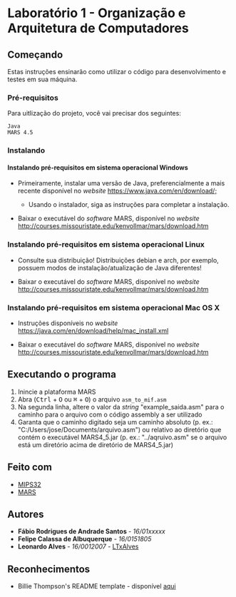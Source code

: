 # Laboratório 1 - Organização e Arquitetura de Computadores

## Começando

Estas instruções ensinarão como utilizar o código para desenvolvimento e testes em sua máquina.

### Pré-requisitos

Para uitlização do projeto, você vai precisar dos seguintes:

```none
Java
MARS 4.5
```

### Instalando

#### Instalando pré-requisitos em sistema operacional Windows

* Primeiramente, instalar uma versão de Java, preferencialmente a mais recente disponível no _website_ <https://www.java.com/en/download/;>
  * Usando o instalador, siga as instruções para completar a instalação.

* Baixar o executável do _software_ MARS, disponível no _website_ <http://courses.missouristate.edu/kenvollmar/mars/download.htm>

### Instalando pré-requisitos em sistema operacional Linux

* Consulte sua distribuição! Distribuições debian e arch, por exemplo, possuem modos de instalação/atualização de Java diferentes!

* Baixar o executável do _software_ MARS, disponível no _website_ <http://courses.missouristate.edu/kenvollmar/mars/download.htm>

### Instalando pré-requisitos em sistema operacional Mac OS X

* Instruções disponíveis no _website_ <https://java.com/en/download/help/mac_install.xml>

* Baixar o executável do _software_ MARS, disponível no _website_ <http://courses.missouristate.edu/kenvollmar/mars/download.htm>

## Executando o programa

1. Inincie a plataforma MARS
2. Abra (<kbd>Ctrl</kbd> + <kbd>O</kbd> ou <kbd>&#8984;</kbd> + <kbd>O</kbd>) o arquivo `asm_to_mif.asm`
3. Na segunda linha, altere o valor da _string_ "example_saida.asm" para o caminho para o arquivo com o código assembly a ser utilizado
4. Garanta que o caminho digitado seja um caminho absoluto (p. ex.: "C:/Users/jose/Documents/arquivo.asm") ou relativo ao diretório que contém o executável MARS4_5.jar (p. ex.: "../aqruivo.asm" se o arquivo está um diretório acima de diretório de MARS4_5.jar)

## Feito com

* [MIPS32](https://www.mips.com/products/architectures/mips32-2/)
* [MARS](http://courses.missouristate.edu/kenvollmar/mars/)

## Autores

* **Fábio Rodrigues de Andrade Santos** - *16/01xxxxx*
* **Felipe Calassa de Albuquerque** - *16/0151805*
* **Leonardo Alves** - *16/0012007* - [LTxAlves](https://github.com/LTxAlves "GitHub de Leonardo")

## Reconhecimentos

* Billie Thompson's README template - disponível [aqui](https://gist.github.com/PurpleBooth/109311bb0361f32d87a2#file-readme-template-md)
